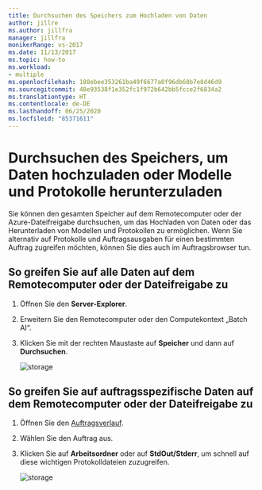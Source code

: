 ```yaml
---
title: Durchsuchen des Speichers zum Hochladen von Daten
author: jillre
ms.author: jillfra
manager: jillfra
monikerRange: vs-2017
ms.date: 11/13/2017
ms.topic: how-to
ms.workload:
- multiple
ms.openlocfilehash: 188ebee353261ba49f6677a0f96db68b7e8d46d9
ms.sourcegitcommit: 48e93538f1e352fc1f972b642bb5fcce2f6834a2
ms.translationtype: HT
ms.contentlocale: de-DE
ms.lasthandoff: 06/25/2020
ms.locfileid: "85371611"
---
```

# <a name="browse-storage-to-upload-data-or-download-models-and-logs"></a>Durchsuchen des Speichers, um Daten hochzuladen oder Modelle und Protokolle herunterzuladen

Sie können den gesamten Speicher auf dem Remotecomputer oder der Azure-Dateifreigabe durchsuchen, um das Hochladen von Daten oder das Herunterladen von Modellen und Protokollen zu ermöglichen. Wenn Sie alternativ auf Protokolle und Auftragsausgaben für einen bestimmten Auftrag zugreifen möchten, können Sie dies auch im Auftragsbrowser tun.

## <a name="to-access-all-data-on-the-remote-machine-or-file-share"></a>So greifen Sie auf alle Daten auf dem Remotecomputer oder der Dateifreigabe zu

1. Öffnen Sie den **Server-Explorer**.
2. Erweitern Sie den Remotecomputer oder den Computekontext „Batch AI“.
3. Klicken Sie mit der rechten Maustaste auf **Speicher** und dann auf **Durchsuchen**.

    ![storage](media/manage-storage/browse-storage.png)

## <a name="to-access-job-specific-data-on-the-remote-machine-or-file-share"></a>So greifen Sie auf auftragsspezifische Daten auf dem Remotecomputer oder der Dateifreigabe zu

1. Öffnen Sie den [Auftragsverlauf](job-details.md).
2. Wählen Sie den Auftrag aus.
3. Klicken Sie auf **Arbeitsordner** oder auf **StdOut/Stderr**, um schnell auf diese wichtigen Protokolldateien zuzugreifen.

    ![storage](media/manage-storage/job-workingfolder.png)
